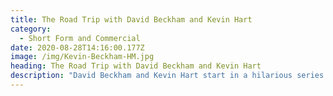 ```yaml
---
title: The Road Trip with David Beckham and Kevin Hart
category:
  - Short Form and Commercial
date: 2020-08-28T14:16:00.177Z
image: /img/Kevin-Beckham-HM.jpg
heading: The Road Trip with David Beckham and Kevin Hart
description: "David Beckham and Kevin Hart start in a hilarious series of ads for H&M.\t\t\t\t"
---
```

